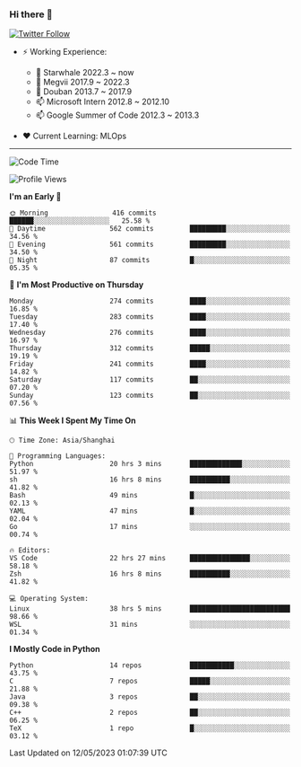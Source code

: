 ### Hi there 👋

[![Twitter Follow](https://img.shields.io/twitter/follow/tianweidut?style=social)](https://twitter.com/tianweidut)

- ⚡ Working Experience:
  - 🔭 Starwhale 2022.3 ~ now
  - 🌱 Megvii 2017.9 ~ 2022.3
  - 🌱 Douban 2013.7 ~ 2017.9
  - 📫 Microsoft Intern 2012.8 ~ 2012.10
  - 📫 Google Summer of Code 2012.3 ~ 2013.3

- ❤️ Current Learning: MLOps

---
<!--START_SECTION:waka-->
![Code Time](http://img.shields.io/badge/Code%20Time-4%2C035%20hrs%2043%20mins-blue)

![Profile Views](http://img.shields.io/badge/Profile%20Views-1-blue)

**I'm an Early 🐤** 

```text
🌞 Morning                416 commits         ██████░░░░░░░░░░░░░░░░░░░   25.58 % 
🌆 Daytime                562 commits         █████████░░░░░░░░░░░░░░░░   34.56 % 
🌃 Evening                561 commits         █████████░░░░░░░░░░░░░░░░   34.50 % 
🌙 Night                  87 commits          █░░░░░░░░░░░░░░░░░░░░░░░░   05.35 % 
```
📅 **I'm Most Productive on Thursday** 

```text
Monday                   274 commits         ████░░░░░░░░░░░░░░░░░░░░░   16.85 % 
Tuesday                  283 commits         ████░░░░░░░░░░░░░░░░░░░░░   17.40 % 
Wednesday                276 commits         ████░░░░░░░░░░░░░░░░░░░░░   16.97 % 
Thursday                 312 commits         █████░░░░░░░░░░░░░░░░░░░░   19.19 % 
Friday                   241 commits         ████░░░░░░░░░░░░░░░░░░░░░   14.82 % 
Saturday                 117 commits         ██░░░░░░░░░░░░░░░░░░░░░░░   07.20 % 
Sunday                   123 commits         ██░░░░░░░░░░░░░░░░░░░░░░░   07.56 % 
```


📊 **This Week I Spent My Time On** 

```text
🕑︎ Time Zone: Asia/Shanghai

💬 Programming Languages: 
Python                   20 hrs 3 mins       █████████████░░░░░░░░░░░░   51.97 % 
sh                       16 hrs 8 mins       ██████████░░░░░░░░░░░░░░░   41.82 % 
Bash                     49 mins             █░░░░░░░░░░░░░░░░░░░░░░░░   02.13 % 
YAML                     47 mins             █░░░░░░░░░░░░░░░░░░░░░░░░   02.04 % 
Go                       17 mins             ░░░░░░░░░░░░░░░░░░░░░░░░░   00.74 % 

🔥 Editors: 
VS Code                  22 hrs 27 mins      ███████████████░░░░░░░░░░   58.18 % 
Zsh                      16 hrs 8 mins       ██████████░░░░░░░░░░░░░░░   41.82 % 

💻 Operating System: 
Linux                    38 hrs 5 mins       █████████████████████████   98.66 % 
WSL                      31 mins             ░░░░░░░░░░░░░░░░░░░░░░░░░   01.34 % 
```

**I Mostly Code in Python** 

```text
Python                   14 repos            ███████████░░░░░░░░░░░░░░   43.75 % 
C                        7 repos             █████░░░░░░░░░░░░░░░░░░░░   21.88 % 
Java                     3 repos             ██░░░░░░░░░░░░░░░░░░░░░░░   09.38 % 
C++                      2 repos             ██░░░░░░░░░░░░░░░░░░░░░░░   06.25 % 
TeX                      1 repo              █░░░░░░░░░░░░░░░░░░░░░░░░   03.12 % 
```




 Last Updated on 12/05/2023 01:07:39 UTC
<!--END_SECTION:waka-->
